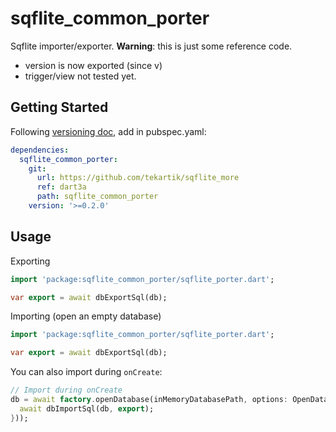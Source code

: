 # sqflite_common_porter

Sqflite importer/exporter.
**Warning**: this is just some reference code.
* version is now exported (since v)
* trigger/view not tested yet.

## Getting Started

Following [versioning doc](https://github.com/tekartik/common.dart/blob/main/doc/tekartik_versioning.md), add in pubspec.yaml:

````yaml
dependencies:
  sqflite_common_porter:
    git:
      url: https://github.com/tekartik/sqflite_more
      ref: dart3a
      path: sqflite_common_porter
    version: '>=0.2.0'
````

## Usage

Exporting

```dart
import 'package:sqflite_common_porter/sqflite_porter.dart';

var export = await dbExportSql(db);
```

Importing (open an empty database)

```dart
import 'package:sqflite_common_porter/sqflite_porter.dart';

var export = await dbExportSql(db);
```
You can also import during `onCreate`:

```dart
// Import during onCreate
db = await factory.openDatabase(inMemoryDatabasePath, options: OpenDatabaseOptions(version: 1, onCreate: (db, _) async {
  await dbImportSql(db, export);
}));
```